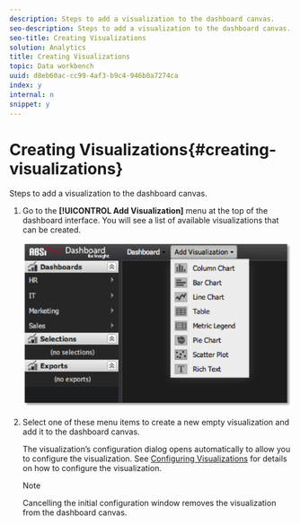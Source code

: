 ```yaml
---
description: Steps to add a visualization to the dashboard canvas.
seo-description: Steps to add a visualization to the dashboard canvas.
seo-title: Creating Visualizations
solution: Analytics
title: Creating Visualizations
topic: Data workbench
uuid: d8eb60ac-cc99-4af3-b9c4-946b0a7274ca
index: y
internal: n
snippet: y
---
```


# Creating Visualizations{#creating-visualizations}

Steps to add a visualization to the dashboard canvas.

1. Go to the **[!UICONTROL Add Visualization]** menu at the top of the dashboard interface. You will see a list of available visualizations that can be created.

   ![](assets/create_visualization1.png)

1. Select one of these menu items to create a new empty visualization and add it to the dashboard canvas.

   The visualization’s configuration dialog opens automatically to allow you to configure the visualization. See [Configuring Visualizations](../../../home/c-adobe-data-workbench-dashboard/c-visualizations/c-configuring-visualizations.md#concept-edc3c7270ffe429c9aab8ceca429b570) for details on how to configure the visualization. 

   >[!NOTE]
   >
   >Cancelling the initial configuration window removes the visualization from the dashboard canvas.

